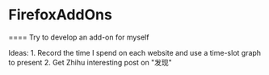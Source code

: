 # FirefoxAddOns
====
Try to develop an add-on for myself 

Ideas: 
	1. Record the time I spend on each website and use a time-slot graph to present
	2. Get Zhihu interesting post on "发现"